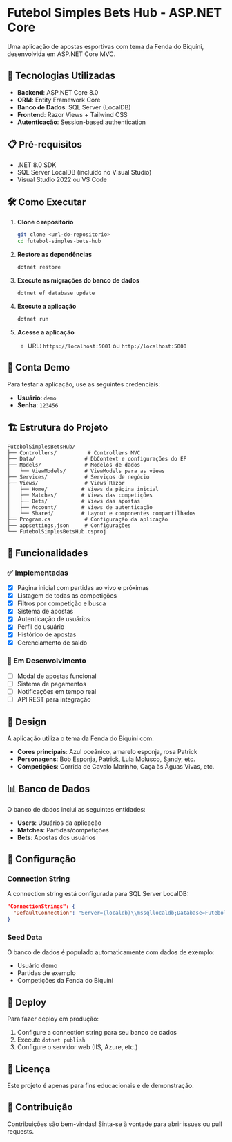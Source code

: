 # Futebol Simples Bets Hub - ASP.NET Core

Uma aplicação de apostas esportivas com tema da Fenda do Biquíni, desenvolvida em ASP.NET Core MVC.

## 🚀 Tecnologias Utilizadas

- **Backend**: ASP.NET Core 8.0
- **ORM**: Entity Framework Core
- **Banco de Dados**: SQL Server (LocalDB)
- **Frontend**: Razor Views + Tailwind CSS
- **Autenticação**: Session-based authentication

## 📋 Pré-requisitos

- .NET 8.0 SDK
- SQL Server LocalDB (incluído no Visual Studio)
- Visual Studio 2022 ou VS Code

## 🛠️ Como Executar

1. **Clone o repositório**
   ```bash
   git clone <url-do-repositorio>
   cd futebol-simples-bets-hub
   ```

2. **Restore as dependências**
   ```bash
   dotnet restore
   ```

3. **Execute as migrações do banco de dados**
   ```bash
   dotnet ef database update
   ```

4. **Execute a aplicação**
   ```bash
   dotnet run
   ```

5. **Acesse a aplicação**
   - URL: `https://localhost:5001` ou `http://localhost:5000`

## 👤 Conta Demo

Para testar a aplicação, use as seguintes credenciais:
- **Usuário**: `demo`
- **Senha**: `123456`

## 🏗️ Estrutura do Projeto

```
FutebolSimplesBetsHub/
├── Controllers/          # Controllers MVC
├── Data/                # DbContext e configurações do EF
├── Models/              # Modelos de dados
│   └── ViewModels/      # ViewModels para as views
├── Services/            # Serviços de negócio
├── Views/               # Views Razor
│   ├── Home/           # Views da página inicial
│   ├── Matches/        # Views das competições
│   ├── Bets/           # Views das apostas
│   ├── Account/        # Views de autenticação
│   └── Shared/         # Layout e componentes compartilhados
├── Program.cs           # Configuração da aplicação
├── appsettings.json     # Configurações
└── FutebolSimplesBetsHub.csproj
```

## 🎯 Funcionalidades

### ✅ Implementadas
- [x] Página inicial com partidas ao vivo e próximas
- [x] Listagem de todas as competições
- [x] Filtros por competição e busca
- [x] Sistema de apostas
- [x] Autenticação de usuários
- [x] Perfil do usuário
- [x] Histórico de apostas
- [x] Gerenciamento de saldo

### 🔄 Em Desenvolvimento
- [ ] Modal de apostas funcional
- [ ] Sistema de pagamentos
- [ ] Notificações em tempo real
- [ ] API REST para integração

## 🎨 Design

A aplicação utiliza o tema da Fenda do Biquíni com:
- **Cores principais**: Azul oceânico, amarelo esponja, rosa Patrick
- **Personagens**: Bob Esponja, Patrick, Lula Molusco, Sandy, etc.
- **Competições**: Corrida de Cavalo Marinho, Caça às Águas Vivas, etc.

## 📊 Banco de Dados

O banco de dados inclui as seguintes entidades:
- **Users**: Usuários da aplicação
- **Matches**: Partidas/competições
- **Bets**: Apostas dos usuários

## 🔧 Configuração

### Connection String
A connection string está configurada para SQL Server LocalDB:
```json
"ConnectionStrings": {
  "DefaultConnection": "Server=(localdb)\\mssqllocaldb;Database=FutebolSimplesBetsHub;Trusted_Connection=true;MultipleActiveResultSets=true"
}
```

### Seed Data
O banco de dados é populado automaticamente com dados de exemplo:
- Usuário demo
- Partidas de exemplo
- Competições da Fenda do Biquíni

## 🚀 Deploy

Para fazer deploy em produção:
1. Configure a connection string para seu banco de dados
2. Execute `dotnet publish`
3. Configure o servidor web (IIS, Azure, etc.)

## 📝 Licença

Este projeto é apenas para fins educacionais e de demonstração.

## 🤝 Contribuição

Contribuições são bem-vindas! Sinta-se à vontade para abrir issues ou pull requests.
